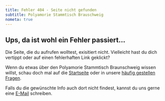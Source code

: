 ```yaml
---
title: Fehler 404 - Seite nicht gefunden
subtitle: Polyamorie Stammtisch Brauschweig
nometa: true
---
```


## Ups, da ist wohl ein Fehler passiert...

Die Seite, die du aufrufen wolltest, exisitiert nicht. 
Vielleicht hast du dich vertippt oder auf einen fehlerhaften Link geklickt? 

Wenn du etwas über den Polyamorie Stammtisch Braunschweig wissen willst, schau doch mal auf die [Startseite](/) oder in unsere [häufig gestellen Fragen](/faq/). 

Falls du die gewünschte Info auch dort nicht findest, kannst du uns gerne eine [E-Mail](/kontakt/) schreiben.

